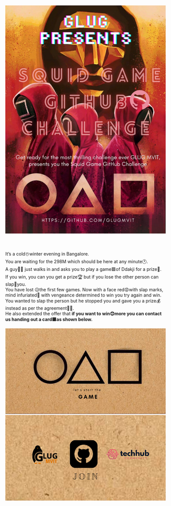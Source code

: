 <br/>![poster](https://github.com/shreyan55/assets/blob/main/WhatsApp%20Image%202022-01-22%20at%2014.02.04.jpeg)<br/>
<br/>
<br/>
<br/>
It’s a cold☃️winter evening in Bangalore.<br/>
You are waiting for the 298M which should be here at any minute🕐.<br/>
A guy👨‍💼 just walks in and asks you to play a game🟥of Ddakji for a prize🎁.<br/>
If you win, you can you get a prize🏆 but if you lose the other person can slap👋you. <br/>
You have lost 😥the first few games. Now with a face red😡with slap marks, mind infuriated🤯 with vengeance determined to win you try again and win.<br/>
You wanted to slap the person but he stopped you and gave you a prize💰instead as per the agreement🤝🏼.<br/>
He also extended the offer that <b> if you want to win😊more you can contact us handing out a card🟨as shown below.</b><br/>

![Challenge card1](https://github.com/shreyan55/assets/blob/main/1.png)
[![Registration](https://github.com/shreyan55/assets/blob/main/2.png)](https://forms.gle/CpaDHYTSViwzVuxc9)
